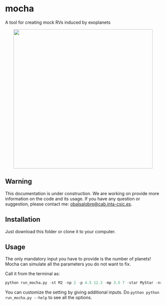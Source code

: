 # mocha
A tool for creating mock RVs induced by exoplanets

<p align="center">
<img src="https://github.com/olgabalsa/mocca/assets/47603865/9920b787-6f1f-420d-be49-1f8b8713aa0d" width="450" />

## Warning
This documentation is under construction. We are working on provide more information on the code and its usage. If you have any question or suggestion, please contact me: obalsalobre@cab.inta-csic.es.
  
  
## Installation

Just download this folder or clone it to your computer.

## Usage

The only mandatory input you have to provide is the number of planets! Mocha can simulate all the parameters you do not want to fix.

Call it from the terminal as:
```python
python run_mocha.py -st M2 -np 2 -p 4.5 12.3 -mp 3.5 7 -star MyStar -nrv 10 -erv 3.5 -cad 12 -dir 'path/outputs/'
```

You can customize the setting by giving additional inputs. Do ```python
python run_mocha.py --help``` to see all the options.
